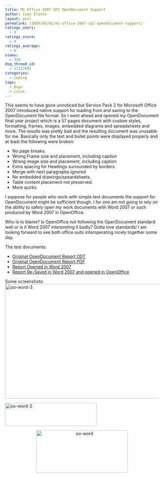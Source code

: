```yaml
---
title: MS Office 2007 SP2 OpenDocument Support
author: Ivan Zlatev
layout: post
permalink: /2009/05/01/ms-office-2007-sp2-opendocument-support/
ratings_users:
  - 0
ratings_score:
  - 0
ratings_average:
  - 0
views:
  - 349
dsq_thread_id:
  - 17127042
categories:
  - Coding
tags:
  - Bugs
  - Linux
---
```

This seems to have gone unnoticed but Service Pack 2 for Microsoft Office 2007 introduced native support for loading from and saving to the OpenDocument file format. So I went ahead and opened my OpenDocument final year project which is a 57 pages document with custom styles, formatting, frames, images, embedded diagrams and spreadsheets and more. The results was pretty bad and the resulting document was unusable for me. Basically only the text and bullet points were displayed properly and at least the following were broken:

  * No page breaks.
  * Wrong Frame size and placement, including caption
  * Wrong image size and placement, including caption
  * Extra spacing for Headings surrounded by borders
  * Merge with next paragraphs ignored
  * No embedded drawings/speardsheets.
  * Table content placement not preserved.
  * More quirks

I suppose for people who work with simple text documents the support for OpenDocument might be sufficient though. I for one am not going to rely on the ability to safely open my work documents with Word 2007 or such produced by Word 2007 in OpenOffice.

Who is to blame? Is OpenOffice not following the OpenDocument standard well or is it Word 2007 interpreting it badly? Gotta love standards! I am looking forward to see both office suits interoperating nicely together some day.

The test documents:

  * [Original OpenDocument Report ODT][1]
  * [Original OpenDocument Report PDF  
    ][2]
  * [Report Opened in Word 2007][3]
  * [Report Re-Saved in Word 2007 and opened in OpenOffice][4]

Some screenshots:<a rel="attachment wp-att-535" href="http://ivanz.com/wp-content/uploads/2009/05/oo-word-3.png"><img class="aligncenter size-full wp-image-535" title="oo-word-3" src="http://ivanz.com/wp-content/uploads/2009/05/oo-word-3.png" alt="oo-word-3" width="583" height="375" /></a>

<a rel="attachment wp-att-534" href="http://ivanz.com/wp-content/uploads/2009/05/oo-word-2.png"><img class="aligncenter size-medium wp-image-534" title="oo-word-2" src="http://ivanz.com/wp-content/uploads/2009/05/oo-word-2-300x76.png" alt="oo-word-2" width="300" height="76" /></a>

<p style="text-align: center;">
  <a rel="attachment wp-att-533" href="http://ivanz.com/wp-content/uploads/2009/05/oo-word.png"><img class="size-medium wp-image-533 aligncenter" title="oo-word" src="http://ivanz.com/wp-content/uploads/2009/05/oo-word-300x139.png" alt="oo-word" width="300" height="139" /></a>
</p>

 [1]: http://ivanz.com/wp-content/uploads/2009/05/final-report.odt
 [2]: http://ivanz.com/wp-content/uploads/2009/05/report.pdf
 [3]: http://ivanz.com/wp-content/uploads/2009/05/final-report-word.pdf
 [4]: http://ivanz.com/wp-content/uploads/2009/05/final-report-word-ooo.pdf